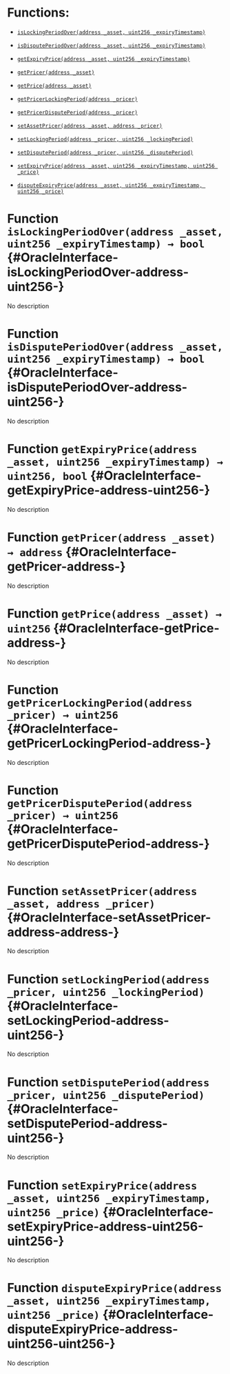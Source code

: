 # Functions:

- [`isLockingPeriodOver(address _asset, uint256 _expiryTimestamp)`](#OracleInterface-isLockingPeriodOver-address-uint256-)

- [`isDisputePeriodOver(address _asset, uint256 _expiryTimestamp)`](#OracleInterface-isDisputePeriodOver-address-uint256-)

- [`getExpiryPrice(address _asset, uint256 _expiryTimestamp)`](#OracleInterface-getExpiryPrice-address-uint256-)

- [`getPricer(address _asset)`](#OracleInterface-getPricer-address-)

- [`getPrice(address _asset)`](#OracleInterface-getPrice-address-)

- [`getPricerLockingPeriod(address _pricer)`](#OracleInterface-getPricerLockingPeriod-address-)

- [`getPricerDisputePeriod(address _pricer)`](#OracleInterface-getPricerDisputePeriod-address-)

- [`setAssetPricer(address _asset, address _pricer)`](#OracleInterface-setAssetPricer-address-address-)

- [`setLockingPeriod(address _pricer, uint256 _lockingPeriod)`](#OracleInterface-setLockingPeriod-address-uint256-)

- [`setDisputePeriod(address _pricer, uint256 _disputePeriod)`](#OracleInterface-setDisputePeriod-address-uint256-)

- [`setExpiryPrice(address _asset, uint256 _expiryTimestamp, uint256 _price)`](#OracleInterface-setExpiryPrice-address-uint256-uint256-)

- [`disputeExpiryPrice(address _asset, uint256 _expiryTimestamp, uint256 _price)`](#OracleInterface-disputeExpiryPrice-address-uint256-uint256-)

# Function `isLockingPeriodOver(address _asset, uint256 _expiryTimestamp) → bool` {#OracleInterface-isLockingPeriodOver-address-uint256-}

No description

# Function `isDisputePeriodOver(address _asset, uint256 _expiryTimestamp) → bool` {#OracleInterface-isDisputePeriodOver-address-uint256-}

No description

# Function `getExpiryPrice(address _asset, uint256 _expiryTimestamp) → uint256, bool` {#OracleInterface-getExpiryPrice-address-uint256-}

No description

# Function `getPricer(address _asset) → address` {#OracleInterface-getPricer-address-}

No description

# Function `getPrice(address _asset) → uint256` {#OracleInterface-getPrice-address-}

No description

# Function `getPricerLockingPeriod(address _pricer) → uint256` {#OracleInterface-getPricerLockingPeriod-address-}

No description

# Function `getPricerDisputePeriod(address _pricer) → uint256` {#OracleInterface-getPricerDisputePeriod-address-}

No description

# Function `setAssetPricer(address _asset, address _pricer)` {#OracleInterface-setAssetPricer-address-address-}

No description

# Function `setLockingPeriod(address _pricer, uint256 _lockingPeriod)` {#OracleInterface-setLockingPeriod-address-uint256-}

No description

# Function `setDisputePeriod(address _pricer, uint256 _disputePeriod)` {#OracleInterface-setDisputePeriod-address-uint256-}

No description

# Function `setExpiryPrice(address _asset, uint256 _expiryTimestamp, uint256 _price)` {#OracleInterface-setExpiryPrice-address-uint256-uint256-}

No description

# Function `disputeExpiryPrice(address _asset, uint256 _expiryTimestamp, uint256 _price)` {#OracleInterface-disputeExpiryPrice-address-uint256-uint256-}

No description
